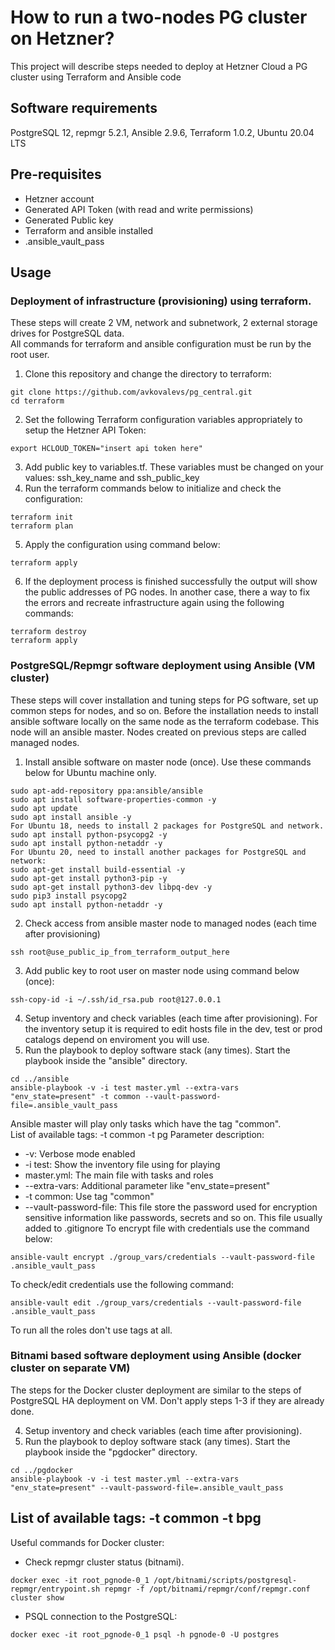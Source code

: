 # How to run a two-nodes PG cluster on Hetzner?

This project will describe steps needed to deploy at Hetzner Cloud a PG cluster using Terraform and Ansible code
## Software requirements
PostgreSQL 12, repmgr 5.2.1, Ansible 2.9.6, Terraform 1.0.2, Ubuntu 20.04 LTS 

## Pre-requisites
- Hetzner account
- Generated API Token (with read and write permissions)
- Generated Public key 
- Terraform and ansible installed
- .ansible_vault_pass

## Usage
### Deployment of infrastructure (provisioning) using terraform.
These steps will create 2 VM, network and subnetwork, 2 external storage drives for PostgreSQL data.  
All commands for terraform and ansible configuration must be run by the root user.
1. Clone this repository and change the directory to terraform:
~~~
git clone https://github.com/avkovalevs/pg_central.git
cd terraform
~~~

2. Set the following Terraform configuration variables appropriately to setup the Hetzner API Token:
~~~
export HCLOUD_TOKEN="insert api token here"
~~~

3. Add public key to variables.tf. These variables must be changed on your values: ssh_key_name and ssh_public_key 
4. Run the terraform commands below to initialize and check the configuration:
~~~
terraform init
terraform plan
~~~
5. Apply the configuration using command below:
~~~
terraform apply
~~~
6. If the deployment process is finished successfully the output will show the public addresses of PG nodes.
In another case, there a way to fix the errors and recreate infrastructure again using the following commands:
~~~
terraform destroy
terraform apply
~~~

### PostgreSQL/Repmgr software deployment using Ansible (VM cluster)
These steps will cover installation and tuning steps for PG software, set up common steps for nodes, and so on.
Before the installation needs to install ansible software locally on the same node as the terraform codebase. This node will an ansible master.
Nodes created on previous steps are called managed nodes. 
1. Install ansible software on master node (once). Use these commands below for Ubuntu machine only.
~~~
sudo apt-add-repository ppa:ansible/ansible
sudo apt install software-properties-common -y
sudo apt update
sudo apt install ansible -y
For Ubuntu 18, needs to install 2 packages for PostgreSQL and network.
sudo apt install python-psycopg2 -y
sudo apt install python-netaddr -y
For Ubuntu 20, need to install another packages for PostgreSQL and network:
sudo apt-get install build-essential -y
sudo apt-get install python3-pip -y
sudo apt-get install python3-dev libpq-dev -y
sudo pip3 install psycopg2 
sudo apt install python-netaddr -y
~~~
2. Check access from ansible master node to managed nodes (each time after provisioning)
~~~
ssh root@use_public_ip_from_terraform_output_here
~~~
3. Add public key to root user on master node using command below (once):
~~~
ssh-copy-id -i ~/.ssh/id_rsa.pub root@127.0.0.1
~~~
4. Setup inventory and check variables (each time after provisioning). For the inventory setup it is required to edit hosts file in the dev, test or prod catalogs depend on enviroment you will use.
5. Run the playbook to deploy software stack (any times).  Start the playbook inside the "ansible" directory.
~~~
cd ../ansible
ansible-playbook -v -i test master.yml --extra-vars "env_state=present" -t common --vault-password-file=.ansible_vault_pass
~~~
Ansible master will play only tasks which have the tag "common".  
List of available tags: 
-t common
-t pg
Parameter description:
- -v: Verbose mode enabled
- -i test: Show the inventory file using for playing
- master.yml: The main file with tasks and roles
- --extra-vars: Additional parameter like "env_state=present"
- -t common: Use tag "common"
- --vault-password-file: This file store the password used for encryption sensitive information like passwords, secrets and so on. This file usually added to .gitignore
To encrypt file with credentials use the command below:
~~~
ansible-vault encrypt ./group_vars/credentials --vault-password-file .ansible_vault_pass
~~~

To check/edit credentials use the following command:
~~~
ansible-vault edit ./group_vars/credentials --vault-password-file .ansible_vault_pass
~~~
To run all the roles don't use tags at all.

### Bitnami based software deployment using Ansible (docker cluster on separate VM)

The steps for the Docker cluster deployment are similar to the steps of PostgreSQL HA deployment on VM.
Don't apply steps 1-3 if they are already done. 

4. Setup inventory and check variables (each time after provisioning).
5. Run the playbook to deploy software stack (any times). 
Start the playbook inside the "pgdocker" directory.
~~~
cd ../pgdocker
ansible-playbook -v -i test master.yml --extra-vars "env_state=present" --vault-password-file=.ansible_vault_pass
~~~
List of available tags: 
-t common
-t bpg
----
Useful commands for Docker cluster:

- Check repmgr cluster status (bitnami).
~~~
docker exec -it root_pgnode-0_1 /opt/bitnami/scripts/postgresql-repmgr/entrypoint.sh repmgr -f /opt/bitnami/repmgr/conf/repmgr.conf cluster show
~~~

- PSQL connection to the PostgreSQL:
~~~
docker exec -it root_pgnode-0_1 psql -h pgnode-0 -U postgres 
~~~
